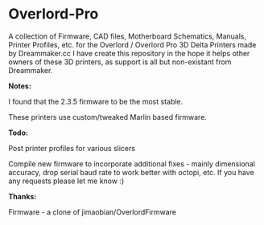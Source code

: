 # Overlord-Pro

A collection of Firmware, CAD files, Motherboard Schematics, Manuals, Printer Profiles, etc. for the Overlord / Overlord Pro 3D Delta Printers made by Dreammaker.cc  I have create this repository in the hope it helps other owners of these 3D printers, as support is all but non-existant from Dreammaker.

<b>Notes:</b>

I found that the 2.3.5 firmware to be the most stable.

These printers use custom/tweaked Marlin based firmware.

<b>Todo:</b>

Post printer profiles for various slicers

Compile new firmware to incorporate additional fixes - mainly dimensional accuracy, drop serial baud rate to work better with octopi, etc. If you have any requests please let me know :)

<b>Thanks:</b>

Firmware - a clone of jimaobian/OverlordFirmware
